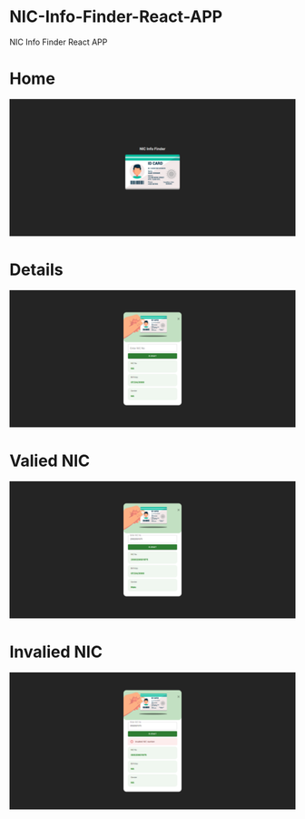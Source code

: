 # NIC-Info-Finder-React-APP
NIC Info Finder React APP

<h1>Home</h1>
<img src="https://github.com/sachira-madhushan/NIC-Info-Finder-React-APP/blob/main/1.png">
<h1>Details</h1>
<img src="https://github.com/sachira-madhushan/NIC-Info-Finder-React-APP/blob/main/2.png">
<h1>Valied NIC</h1>
<img src="https://github.com/sachira-madhushan/NIC-Info-Finder-React-APP/blob/main/3.png">
<h1>Invalied NIC</h1>
<img src="https://github.com/sachira-madhushan/NIC-Info-Finder-React-APP/blob/main/4.png">
